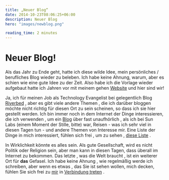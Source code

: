 ```yaml
---
title: „Neuer Blog“
date: 2014-10-23T08:06:25+06:00
description: Neuer Blog
hero: "images/newblog.png"

reading_time: 2 minutes
---
```

# Neuer Blog!

Als das Jahr zu Ende geht, hatte ich diese wilde Idee, mein persönliches / berufliches Blog wieder zu beleben. Ich habe keine Ahnung, warum, aber es schien wie eine gute Idee zu der Zeit. Also habe ich die Vorlage wieder aufgebaut hatte ich Jahren vor mit meinem gehen <a href="https://davidgs.com/">Website</a> und hier sind wir!

Ja, ich für meinen Job als Technology Evangelist bei gelegentlich Blog <a href="https://blog.riverbed.com/">Riverbed</a> , aber es gibt viele andere Themen , die ich darüber bloggen möchte nicht richtig für diesen Ort zu sein scheinen, so dass ich sie hier gestellt werden. Ich bin immer noch in dem Internet der Dinge interessieren, die ich verwenden , um ein <a href="https://blogs.oracle.com/davidgs">Blog</a> über fast unaufhörlich , als ich bei Sun Labs (einem Moment der Stille, bitte) war, Reisen - was ich sehr viel in diesen Tagen tun - und andere Themen von Interesse mir. Eine Liste der Dinge in mich interessiert, fühlen sich frei , um zu sehen , <a href="/#projects">diese Liste</a> .

In Wirklichkeit könnte es alles sein. Als gute Gesellschaft, wird es nicht Politik oder Religion sein, aber man kann in diesen Tagen, dass überall im Internet zu bekommen. Das letzte , was die Welt braucht , ist ein weiterer Ort für <strong>das</strong> Gefasel. Ich habe keine Ahnung , wie regelmäßig werde ich schreiben, aber wenn es etwas , das Sie ist sehen wollen, mich decken, fühlen Sie sich frei zu <a href="mailto:blog@davidgs.com">mir</a> in <a href="mailto:blog@davidgs.com">Verbindung treten</a> .
